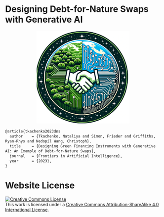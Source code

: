 # Designing Debt-for-Nature Swaps with Generative AI
<p align="center">
<img src="./static/images/logo_dns.png" alt="rag" class="center" style="width:300px;height:300px;">
</p>

```
@article{tkachenko2023dns
  author    = {Tkachenko, Nataliya and Simon, Frieder and Griffiths, Ryan-Rhys and Nedopil Wang, Christoph},
  title     = {Designing Green Financing Instruments with Generative AI: An Example of Debt-for-Nature Swaps},
  journal   = {Frontiers in Artificial Intelligence},
  year      = {2023},
}
```

# Website License
<a rel="license" href="http://creativecommons.org/licenses/by-sa/4.0/"><img alt="Creative Commons License" style="border-width:0" src="https://i.creativecommons.org/l/by-sa/4.0/88x31.png" /></a><br />This work is licensed under a <a rel="license" href="http://creativecommons.org/licenses/by-sa/4.0/">Creative Commons Attribution-ShareAlike 4.0 International License</a>.
